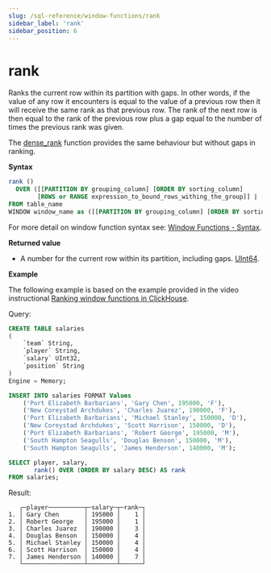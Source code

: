 ```yaml
---
slug: /sql-reference/window-functions/rank
sidebar_label: 'rank'
sidebar_position: 6
---
```


# rank

Ranks the current row within its partition with gaps. In other words, if the value of any row it encounters is equal to the value of a previous row then it will receive the same rank as that previous row.
The rank of the next row is then equal to the rank of the previous row plus a gap equal to the number of times the previous rank was given.

The [dense_rank](./dense_rank.md) function provides the same behaviour but without gaps in ranking.

**Syntax**

```sql
rank ()
  OVER ([[PARTITION BY grouping_column] [ORDER BY sorting_column]
        [ROWS or RANGE expression_to_bound_rows_withing_the_group]] | [window_name])
FROM table_name
WINDOW window_name as ([[PARTITION BY grouping_column] [ORDER BY sorting_column])
```

For more detail on window function syntax see: [Window Functions - Syntax](./index.md/#syntax).

**Returned value**

- A number for the current row within its partition, including gaps. [UInt64](../data-types/int-uint.md).

**Example**

The following example is based on the example provided in the video instructional [Ranking window functions in ClickHouse](https://youtu.be/Yku9mmBYm_4?si=XIMu1jpYucCQEoXA).

Query:

```sql
CREATE TABLE salaries
(
    `team` String,
    `player` String,
    `salary` UInt32,
    `position` String
)
Engine = Memory;

INSERT INTO salaries FORMAT Values
    ('Port Elizabeth Barbarians', 'Gary Chen', 195000, 'F'),
    ('New Coreystad Archdukes', 'Charles Juarez', 190000, 'F'),
    ('Port Elizabeth Barbarians', 'Michael Stanley', 150000, 'D'),
    ('New Coreystad Archdukes', 'Scott Harrison', 150000, 'D'),
    ('Port Elizabeth Barbarians', 'Robert George', 195000, 'M'),
    ('South Hampton Seagulls', 'Douglas Benson', 150000, 'M'),
    ('South Hampton Seagulls', 'James Henderson', 140000, 'M');
```

```sql
SELECT player, salary,
       rank() OVER (ORDER BY salary DESC) AS rank
FROM salaries;
```

Result:

```response
   ┌─player──────────┬─salary─┬─rank─┐
1. │ Gary Chen       │ 195000 │    1 │
2. │ Robert George   │ 195000 │    1 │
3. │ Charles Juarez  │ 190000 │    3 │
4. │ Douglas Benson  │ 150000 │    4 │
5. │ Michael Stanley │ 150000 │    4 │
6. │ Scott Harrison  │ 150000 │    4 │
7. │ James Henderson │ 140000 │    7 │
   └─────────────────┴────────┴──────┘
```
